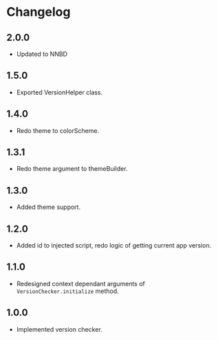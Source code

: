 # Changelog

## 2.0.0

* Updated to NNBD

## 1.5.0

* Exported VersionHelper class.

## 1.4.0

* Redo theme to colorScheme.

## 1.3.1

* Redo theme argument to themeBuilder.

## 1.3.0

* Added theme support.

## 1.2.0

* Added id to injected script, redo logic of getting current app version.

## 1.1.0

* Redesigned context dependant arguments of `VersionChecker.initialize` method.

## 1.0.0

* Implemented version checker.

